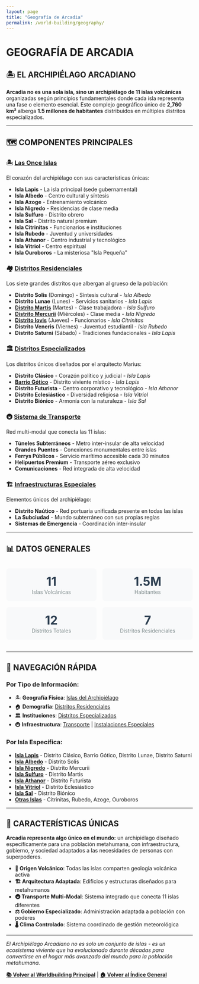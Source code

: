 ```yaml
---
layout: page
title: "Geografía de Arcadia"
permalink: /world-building/geography/
---
```


# GEOGRAFÍA DE ARCADIA

## 🏝️ **EL ARCHIPIÉLAGO ARCADIANO**

**Arcadia no es una sola isla, sino un archipiélago de 11 islas volcánicas** organizadas según principios fundamentales donde cada isla representa una fase o elemento esencial. Este complejo geográfico único de **2,760 km²** alberga **1.5 millones de habitantes** distribuidos en múltiples distritos especializados.

---

## 🗺️ **COMPONENTES PRINCIPALES**

### **🏝️ [Las Once Islas](islands-overview.md)**
El corazón del archipiélago con sus características únicas:
- **Isla Lapis** - La isla principal (sede gubernamental)
- **Isla Albedo** - Centro cultural y síntesis 
- **Isla Azoge** - Entrenamiento volcánico
- **Isla Nigredo** - Residencias de clase media
- **Isla Sulfuro** - Distrito obrero
- **Isla Sal** - Distrito natural premium
- **Isla Citrinitas** - Funcionarios e instituciones
- **Isla Rubedo** - Juventud y universidades
- **Isla Athanor** - Centro industrial y tecnológico
- **Isla Vitriol** - Centro espiritual
- **Isla Ouroboros** - La misteriosa "Isla Pequeña"

### **🏘️ [Distritos Residenciales](residential-districts.md)**
Los siete grandes distritos que albergan al grueso de la población:
- **Distrito Solis** (Domingo) - Síntesis cultural - *Isla Albedo*
- **Distrito Lunae** (Lunes) - Servicios sanitarios - *Isla Lapis*
- **[Distrito Martis](distrito-martis.md)** (Martes) - Clase trabajadora - *Isla Sulfuro*
- **[Distrito Mercurii](distrito-mercurii.md)** (Miércoles) - Clase media - *Isla Nigredo*
- **[Distrito Iovis](distrito-iovis.md)** (Jueves) - Funcionarios - *Isla Citrinitas*
- **Distrito Veneris** (Viernes) - Juventud estudiantil - *Isla Rubedo*
- **Distrito Saturni** (Sábado) - Tradiciones fundacionales - *Isla Lapis*

### **🏛️ [Distritos Especializados](specialized-districts.md)**
Los distritos únicos diseñados por el arquitecto Marius:
- **Distrito Clásico** - Corazón político y judicial - *Isla Lapis*
- **[Barrio Gótico](barrio-gotico.md)** - Distrito viviente místico - *Isla Lapis*
- **Distrito Futurista** - Centro corporativo y tecnológico - *Isla Athanor*
- **Distrito Eclesiástico** - Diversidad religiosa - *Isla Vitriol*
- **Distrito Biónico** - Armonía con la naturaleza - *Isla Sal*

### **🚇 [Sistema de Transporte](transportation.md)**
Red multi-modal que conecta las 11 islas:
- **Túneles Subterráneos** - Metro inter-insular de alta velocidad
- **Grandes Puentes** - Conexiones monumentales entre islas
- **Ferrys Públicos** - Servicio marítimo accesible cada 30 minutos
- **Helipuertos Premium** - Transporte aéreo exclusivo
- **Comunicaciones** - Red integrada de alta velocidad

### **🏗️ [Infraestructuras Especiales](infrastructure.md)**
Elementos únicos del archipiélago:
- **Distrito Naútico** - Red portuaria unificada presente en todas las islas
- **La Subciudad** - Mundo subterráneo con sus propias reglas
- **Sistemas de Emergencia** - Coordinación inter-insular

---

## 📊 **DATOS GENERALES**

<div class="stats-grid" style="display: grid; grid-template-columns: repeat(auto-fit, minmax(200px, 1fr)); gap: 1rem; margin: 2rem 0;">
<div class="stat-card" style="background: #f8f9fa; padding: 1rem; border-radius: 8px; text-align: center;">
<span class="stat-number" style="display: block; font-size: 2rem; font-weight: bold; color: #2c3e50;">11</span>
<span class="stat-label" style="color: #7f8c8d;">Islas Volcánicas</span>
</div>

<div class="stat-card" style="background: #f8f9fa; padding: 1rem; border-radius: 8px; text-align: center;">
<span class="stat-number" style="display: block; font-size: 2rem; font-weight: bold; color: #2c3e50;">1.5M</span>
<span class="stat-label" style="color: #7f8c8d;">Habitantes</span>
</div>

<div class="stat-card" style="background: #f8f9fa; padding: 1rem; border-radius: 8px; text-align: center;">
<span class="stat-number" style="display: block; font-size: 2rem; font-weight: bold; color: #2c3e50;">12</span>
<span class="stat-label" style="color: #7f8c8d;">Distritos Totales</span>
</div>

<div class="stat-card" style="background: #f8f9fa; padding: 1rem; border-radius: 8px; text-align: center;">
<span class="stat-number" style="display: block; font-size: 2rem; font-weight: bold; color: #2c3e50;">7</span>
<span class="stat-label" style="color: #7f8c8d;">Distritos Residenciales</span>
</div>
</div>

---

## 🧭 **NAVEGACIÓN RÁPIDA**

### **Por Tipo de Información:**
- 🏝️ **Geografía Física**: [Islas del Archipiélago](islands-overview.md)
- 🏠 **Demografía**: [Distritos Residenciales](residential-districts.md)
- 🏛️ **Instituciones**: [Distritos Especializados](specialized-districts.md)
- 🚇 **Infraestructura**: [Transporte](transportation.md) | [Instalaciones Especiales](infrastructure.md)

### **Por Isla Específica:**
- **[Isla Lapis](specialized-districts.md#isla-lapis)** - Distrito Clásico, Barrio Gótico, Distrito Lunae, Distrito Saturni
- **[Isla Albedo](residential-districts.md#distrito-solis)** - Distrito Solis
- **[Isla Nigredo](distrito-mercurii.md)** - Distrito Mercurii
- **[Isla Sulfuro](distrito-martis.md)** - Distrito Martis
- **[Isla Athanor](specialized-districts.md#distrito-futurista)** - Distrito Futurista
- **[Isla Vitriol](specialized-districts.md#distrito-eclesiastico)** - Distrito Eclesiástico
- **[Isla Sal](specialized-districts.md#distrito-bionico)** - Distrito Biónico
- **[Otras Islas](islands-overview.md)** - Citrinitas, Rubedo, Azoge, Ouroboros

---

## 🌟 **CARACTERÍSTICAS ÚNICAS**

**Arcadia representa algo único en el mundo:** un archipiélago diseñado específicamente para una población metahumana, con infraestructura, gobierno, y sociedad adaptados a las necesidades de personas con superpoderes.

- **🌋 Origen Volcánico**: Todas las islas comparten geología volcánica activa
- **🏗️ Arquitectura Adaptada**: Edificios y estructuras diseñados para metahumanos
- **🚇 Transporte Multi-Modal**: Sistema integrado que conecta 11 islas diferentes
- **⚖️ Gobierno Especializado**: Administración adaptada a población con poderes
- **🌡️ Clima Controlado**: Sistema coordinado de gestión meteorológica

---

*El Archipiélago Arcadiano no es solo un conjunto de islas - es un ecosistema viviente que ha evolucionado durante décadas para convertirse en el hogar más avanzado del mundo para la población metahumana.*

**[📚 Volver al Worldbuilding Principal](../index.md)** | **[🏠 Volver al Índice General](../../index.md)**